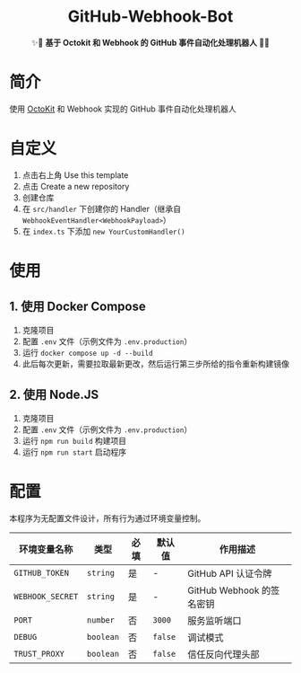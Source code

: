 <div align="center">

# GitHub-Webhook-Bot
✨🎉 **基于 Octokit 和 Webhook 的 GitHub 事件自动化处理机器人** 🎉✨
</div>

# 简介
使用 [OctoKit](https://github.com/octokit) 和 Webhook 实现的 GitHub 事件自动化处理机器人

# 自定义
1. 点击右上角 Use this template
2. 点击 Create a new repository
3. 创建仓库
4. 在 `src/handler` 下创建你的 Handler（继承自 `WebhookEventHandler<WebhookPayload>`）
5. 在 `index.ts` 下添加 `new YourCustomHandler()`

# 使用
## 1. 使用 Docker Compose
1. 克隆项目
2. 配置 `.env` 文件（示例文件为 `.env.production`）
3. 运行 `docker compose up -d --build`
4. 此后每次更新，需要拉取最新更改，然后运行第三步所给的指令重新构建镜像

## 2. 使用 Node.JS
1. 克隆项目
2. 配置 `.env` 文件（示例文件为 `.env.production`）
3. 运行 `npm run build` 构建项目
4. 运行 `npm run start` 启动程序

# 配置
本程序为无配置文件设计，所有行为通过环境变量控制。

| 环境变量名称      | 类型        | 必填  | 默认值        | 作用描述                                                             |
|------------------|-------------|-------|--------------|----------------------------------------------------------------------|
| `GITHUB_TOKEN`   | `string`    | 是    | -            | GitHub API 认证令牌                                                   |
| `WEBHOOK_SECRET` | `string`    | 是    | -            | GitHub Webhook 的签名密钥                                             |
| `PORT`           | `number`    | 否    | `3000`       | 服务监听端口                                                          |
| `DEBUG`          | `boolean`   | 否    | `false`      | 调试模式                                                             |
| `TRUST_PROXY`    | `boolean`   | 否    | `false`      | 信任反向代理头部                                                      |
